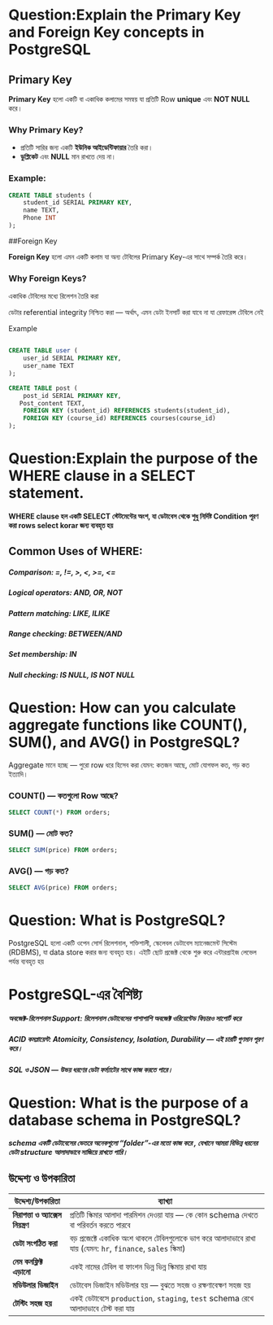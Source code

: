 # Question:Explain the Primary Key and Foreign Key concepts in PostgreSQL


## Primary Key

**Primary Key** হলো একটি বা একাধিক কলামের সমন্বয় যা প্রতিটি Row **unique** এবং **NOT NULL** করে।

### Why Primary Key?

- প্রতিটি সারির জন্য একটি **ইউনিক আইডেন্টিফায়ার** তৈরি করা।
- **ডুপ্লিকেট** এবং **NULL** মান রাখতে দেয় না।

###  Example:

```sql
CREATE TABLE students (
    student_id SERIAL PRIMARY KEY,
    name TEXT,
    Phone INT
);

```
##Foreign Key

**Foreign Key** হলো এমন একটি কলাম  যা অন্য টেবিলের Primary Key-এর সাথে সম্পর্ক তৈরি করে।

### Why Foreign Keys?

একাধিক টেবিলের মধ্যে রিলেশন তৈরি করা


ডেটার referential integrity নিশ্চিত করা — অর্থাৎ, এমন ডেটা ইনসার্ট করা যাবে না যা রেফারেন্স টেবিলে নেই


Example

```sql

CREATE TABLE user (
    user_id SERIAL PRIMARY KEY,
    user_name TEXT
);

CREATE TABLE post (
    post_id SERIAL PRIMARY KEY,
   Post_content TEXT,
    FOREIGN KEY (student_id) REFERENCES students(student_id),
    FOREIGN KEY (course_id) REFERENCES courses(course_id)
);
```


# Question:Explain the purpose of the WHERE clause in a SELECT statement.
#### WHERE clause হল একটি SELECT স্টেটমেন্টের অংশ, যা ডেটাবেস থেকে শুধু নির্দিষ্ট  Condition  পূরণ করা rows  select  korar জন্য ব্যবহৃত হয়


 ## Common Uses of WHERE:
##### Comparison: =, !=, >, <, >=, <=


##### Logical operators: AND, OR, NOT


##### Pattern matching: LIKE, ILIKE


##### Range checking: BETWEEN/AND


##### Set membership: IN


##### Null checking: IS NULL, IS NOT NULL


# Question: How can you calculate aggregate functions like COUNT(), SUM(), and AVG() in PostgreSQL?

Aggregate মানে হচ্ছে — পুরো row ধরে হিসেব করা যেমন: কতজন আছে, মোট যোগফল কত, গড় কত ইত্যাদি।

### COUNT() — কতগুলো Row আছে?

```sql 
SELECT COUNT(*) FROM orders;
 ``` 


### SUM() — মোট কত?

```sql 
SELECT SUM(price) FROM orders;
```



### AVG() — গড় কত?
```sql 
SELECT AVG(price) FROM orders;
 ```

# Question: What is PostgreSQL?
PostgreSQL হলো একটি ওপেন সোর্স রিলেশনাল, শক্তিশালী, স্কেলেবল ডেটাবেস ম্যানেজমেন্ট সিস্টেম (RDBMS), যা data store করার জন্য ব্যবহৃত হয়। এইটি ছোট প্রজেক্ট থেকে শুরু করে এন্টারপ্রাইজ লেভেল পর্যন্ত ব্যবহৃত হয়

# PostgreSQL-এর বৈশিষ্ট্য
#####  অবজেক্ট-রিলেশনাল Support: রিলেশনাল ডেটাবেসের পাশাপাশি অবজেক্ট ওরিয়েন্টেড ফিচারও সাপোর্ট করে
##### ACID কমপ্লায়েন্ট: Atomicity, Consistency, Isolation, Durability — এই চারটি গুণমান পূরণ করে।
##### SQL ও JSON — উভয় ধরণের ডেটা ফর্ম্যাটের সাথে কাজ করতে পারে।

# Question: What is the purpose of a database schema in PostgreSQL?

##### schema একটি ডেটাবেসের ভেতরে অনেকগুলো “folder”-এর মতো কাজ করে , যেখানে আমরা বিভিন্ন ধরনের ডেটা structure আলাদাভাবে সাজিয়ে রাখতে পারি।

##  উদ্দেশ্য ও উপকারিতা

| উদ্দেশ্য/উপকারিতা                      | ব্যাখ্যা                                                                                                     |
| -------------------------------------- | ------------------------------------------------------------------------------------------------------------ |
|  **নিরাপত্তা ও অ্যাক্সেস নিয়ন্ত্রণ** | প্রতিটি স্কিমার আলাদা পারমিশন দেওয়া যায় — কে কোন schema দেখতে বা পরিবর্তন করতে পারবে                         |
|  **ডেটা সংগঠিত করা**                 | বড় প্রজেক্টে একাধিক অংশ থাকলে টেবিলগুলোকে ভাগ করে আলাদাভাবে রাখা যায় (যেমন: `hr`, `finance`, `sales` স্কিমা) |
|  **নেম কনফ্লিক্ট এড়ানো**             | একই নামের টেবিল বা ফাংশন ভিন্ন ভিন্ন স্কিমায় রাখা যায়                                                        |
|  **মডিউলার ডিজাইন**                  | ডেটাবেস ডিজাইন মডিউলার হয় — বুঝতে সহজ ও রক্ষণাবেক্ষণ সহজ হয়                                                  |
|  **টেস্টিং সহজ হয়**                  | একই ডেটাবেসে `production`, `staging`, `test` schema রেখে আলাদাভাবে টেস্ট করা যায়                             |

